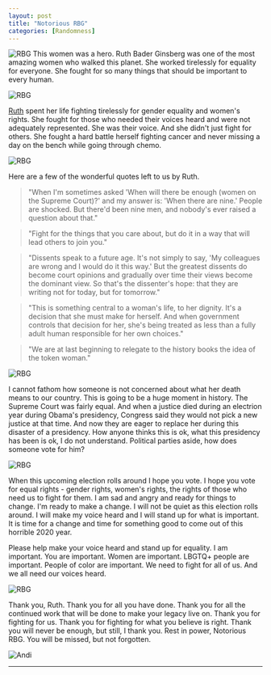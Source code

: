 ```yaml
---
layout: post
title: "Notorious RBG"
categories: [Randomness]
---
```

![RBG](/images/rbg1.PNG)
This women was a hero. Ruth Bader Ginsberg was one of the most amazing women who walked this planet. She worked tirelessly for equality for everyone. She fought for so many things that should be important to every human. 

![RBG](/images/rbg2.PNG)

[Ruth](https://en.wikipedia.org/wiki/Ruth_Bader_Ginsburg) spent her life fighting tirelessly for gender equality and women's rights. She fought for those who needed their voices heard and were not adequately represented. She was their voice. And she didn't just fight for others. She fought a hard battle herself fighting cancer and never missing a day on the bench while going through chemo.  

![RBG](/images/rbg3.PNG)

Here are a few of the wonderful quotes left to us by Ruth. 
>"When I'm sometimes asked 'When will there be enough (women on the Supreme Court)?' and my answer is: 'When there are nine.' People are shocked. But there'd been nine men, and nobody's ever raised a question about that."

>"Fight for the things that you care about, but do it in a way that will lead others to join you."

>"Dissents speak to a future age. It's not simply to say, 'My colleagues are wrong and I would do it this way.' But the greatest dissents do become court opinions and gradually over time their views become the dominant view. So that's the dissenter's hope: that they are writing not for today, but for tomorrow."

>"This is something central to a woman's life, to her dignity. It's a decision that she must make for herself. And when government controls that decision for her, she's being treated as less than a fully adult human responsible for her own choices."

>"We are at last beginning to relegate to the history books the idea of the token woman."

![RBG](/images/rbg4.PNG)

I cannot fathom how someone is not concerned about what her death means to our country. This is going to be a huge moment in history. The Supreme Court was fairly equal. And when a justice died during an electrion year during Obama's presidency, Congress said they would not pick a new justice at that time. And now they are eager to replace her during this disaster of a presidency. How anyone thinks this is ok, what this presidency has been is ok, I do not understand. Political parties aside, how does someone vote for him? 

![RBG](/images/rbg5.PNG)

When this upcoming election rolls around I hope you vote. I hope you vote for equal rights - gender rights, women's rights, the rights of those who need us to fight for them. I am sad and angry and ready for things to change. I'm ready to make a change. I will not be quiet as this election rolls around. I will make my voice heard and I will stand up for what is important. It is time for a change and time for something good to come out of this horrible 2020 year. 

Please help make your voice heard and stand up for equality. I am important. You are important. Women are important. LBGTQ+ people are important. People of color are important. We need to fight for all of us. And we all need our voices heard.

![RBG](/images/rbg6.PNG)

Thank you, Ruth. Thank you for all you have done. Thank you for all the continued work that will be done to make your legacy live on. Thank you for fighting for us. Thank you for fighting for what you believe is right. Thank you will never be enough, but still, I thank you. Rest in power, Notorious RBG. You will be missed, but not forgotten.

![Andi](/images/andi.jpg)

----